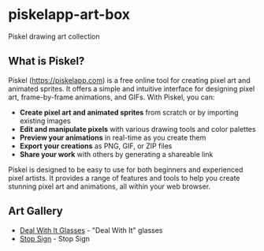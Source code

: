 # piskelapp-art-box

Piskel drawing art collection

## What is Piskel?

Piskel (https://piskelapp.com) is a free online tool for creating pixel art and animated sprites. It offers a simple and intuitive interface for designing pixel art, frame-by-frame animations, and GIFs. With Piskel, you can:

- **Create pixel art and animated sprites** from scratch or by importing existing images
- **Edit and manipulate pixels** with various drawing tools and color palettes
- **Preview your animations** in real-time as you create them
- **Export your creations** as PNG, GIF, or ZIP files
- **Share your work** with others by generating a shareable link

Piskel is designed to be easy to use for both beginners and experienced pixel artists. It provides a range of features and tools to help you create stunning pixel art and animations, all within your web browser.

## Art Gallery

- [Deal With It Glasses](./box/Deal_with_it_glasses.piskel) - "Deal With It" glasses
- [Stop Sign](./box/Stop_sign.piskel) - Stop Sign

